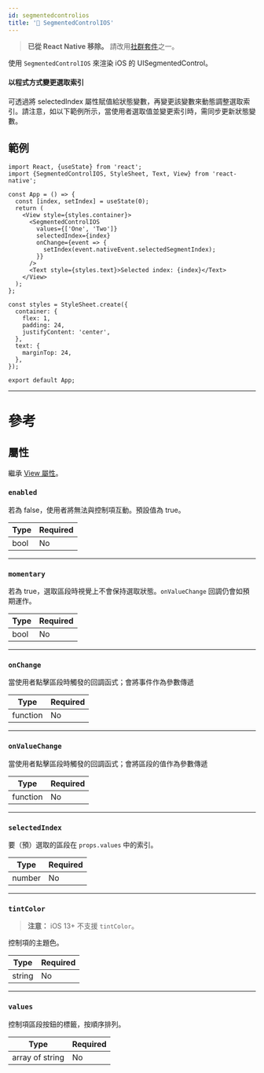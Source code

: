 ```yaml
---
id: segmentedcontrolios
title: '🚧 SegmentedControlIOS'
---
```


> **已從 React Native 移除。** 請改用[社群套件](https://reactnative.directory/?search=segmentedcontrol)之一。

使用 `SegmentedControlIOS` 來渲染 iOS 的 UISegmentedControl。

#### 以程式方式變更選取索引

可透過將 selectedIndex 屬性賦值給狀態變數，再變更該變數來動態調整選取索引。請注意，如以下範例所示，當使用者選取值並變更索引時，需同步更新狀態變數。

## 範例

```SnackPlayer name=SegmentedControlIOS%20Example&supportedPlatforms=ios&ext=js
import React, {useState} from 'react';
import {SegmentedControlIOS, StyleSheet, Text, View} from 'react-native';

const App = () => {
  const [index, setIndex] = useState(0);
  return (
    <View style={styles.container}>
      <SegmentedControlIOS
        values={['One', 'Two']}
        selectedIndex={index}
        onChange={event => {
          setIndex(event.nativeEvent.selectedSegmentIndex);
        }}
      />
      <Text style={styles.text}>Selected index: {index}</Text>
    </View>
  );
};

const styles = StyleSheet.create({
  container: {
    flex: 1,
    padding: 24,
    justifyContent: 'center',
  },
  text: {
    marginTop: 24,
  },
});

export default App;
```

---

# 參考

## 屬性

繼承 [View 屬性](view.md#props)。

### `enabled`

若為 false，使用者將無法與控制項互動。預設值為 true。

| Type | Required |
| ---- | -------- |
| bool | No       |

---

### `momentary`

若為 true，選取區段時視覺上不會保持選取狀態。`onValueChange` 回調仍會如預期運作。

| Type | Required |
| ---- | -------- |
| bool | No       |

---

### `onChange`

當使用者點擊區段時觸發的回調函式；會將事件作為參數傳遞

| Type     | Required |
| -------- | -------- |
| function | No       |

---

### `onValueChange`

當使用者點擊區段時觸發的回調函式；會將區段的值作為參數傳遞

| Type     | Required |
| -------- | -------- |
| function | No       |

---

### `selectedIndex`

要（預）選取的區段在 `props.values` 中的索引。

| Type   | Required |
| ------ | -------- |
| number | No       |

---

### `tintColor`

> **注意：** iOS 13+ 不支援 `tintColor`。

控制項的主題色。

| Type   | Required |
| ------ | -------- |
| string | No       |

---

### `values`

控制項區段按鈕的標籤，按順序排列。

| Type            | Required |
| --------------- | -------- |
| array of string | No       |